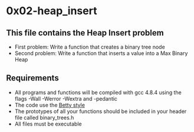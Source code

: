 # 0x02-heap_insert

## This file contains the Heap Insert problem
* First problem: Write a function that creates a binary tree node
* Second problem: Write a function that inserts a value into a Max Binary Heap

## Requirements
* All programs and functions will be compiled with gcc 4.8.4 using the flags -Wall -Werror -Wextra and -pedantic
* The code use the [Betty style](https://github.com/holbertonschool/Betty)
* The  prototypes of all your functions should be included in your header file called binary_trees.h
* All files must be executable

